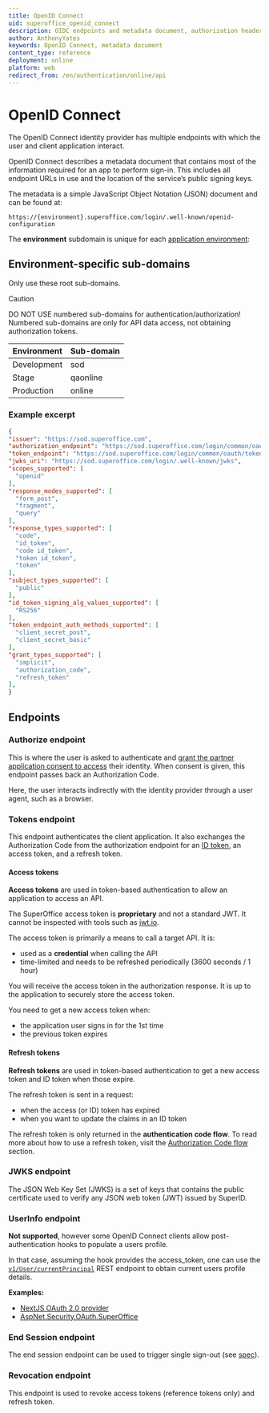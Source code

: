 ```yaml
---
title: OpenID Connect
uid: superoffice_openid_connect
description: OIDC endpoints and metadata document, authorization header types, SuperOffice-specific claims
author: AnthonyYates
keywords: OpenID Connect, metadata document
content_type: reference
deployment: online
platform: web
redirect_from: /en/authentication/online/api
---
```


# OpenID Connect

The OpenID Connect identity provider has multiple endpoints with which the user and client application interact.

OpenID Connect describes a metadata document that contains most of the information required for an app to perform sign-in. This includes all endpoint URLs in use and the location of the service’s public signing keys.

The metadata is a simple JavaScript Object Notation (JSON) document and can be found at:

`https://{environment}.superoffice.com/login/.well-known/openid-configuration`

The **environment** subdomain is unique for each [application environment][1]:

## Environment-specific sub-domains

Only use these root sub-domains.

> [!CAUTION]
> DO NOT USE numbered sub-domains for authentication/authorization!
> Numbered sub-domains are only for API data access, not obtaining authorization tokens.

| Environment | Sub-domain |
|-------------|------------|
| Development | sod        |
| Stage       | qaonline   |
| Production  | online     |

### Example excerpt

```json
{
"issuer": "https://sod.superoffice.com",
"authorization_endpoint": "https://sod.superoffice.com/login/common/oauth/authorize",
"token_endpoint": "https://sod.superoffice.com/login/common/oauth/tokens",
"jwks_uri": "https://sod.superoffice.com/login/.well-known/jwks",
"scopes_supported": [
  "openid"
],
"response_modes_supported": [
  "form_post",
  "fragment",
  "query"
],
"response_types_supported": [
  "code",
  "id_token",
  "code id_token",
  "token id_token",
  "token"
],
"subject_types_supported": [
  "public"
],
"id_token_signing_alg_values_supported": [
  "RS256"
],
"token_endpoint_auth_methods_supported": [
  "client_secret_post",
  "client_secret_basic"
],
"grant_types_supported": [
  "implicit",
  "authorization_code",
  "refresh_token"
],
}
```

## Endpoints

### Authorize endpoint

This is where the user is asked to authenticate and [grant the partner application consent to access][2] their identity. When consent is given, this endpoint passes back an Authorization Code.

Here, the user interacts indirectly with the identity provider through a user agent, such as a browser.

### Tokens endpoint

This endpoint authenticates the client application. It also exchanges the Authorization Code from the authorization endpoint for an [ID token][3], an access token, and a refresh token.

#### Access tokens

**Access tokens** are used in token-based authentication to allow an application to access an API.

The SuperOffice access token is **proprietary** and not a standard JWT. It cannot be inspected with tools such as [jwt.io][8].

The access token is primarily a means to call a target API. It is:

* used as a **credential** when calling the API
* time-limited and needs to be refreshed periodically (3600 seconds / 1 hour)

You will receive the access token in the authorization response. It is up to the application to securely store the access token.

You need to get a new access token when:

* the application user signs in for the 1st time
* the previous token expires

#### Refresh tokens

**Refresh tokens** are used in token-based authentication to get a new access token and ID token when those expire.

The refresh token is sent in a request:

* when the access (or ID) token has expired
* when you want to update the claims in an ID token

The refresh token is only returned in the **authentication code flow**. To read more about how to use a refresh token, visit the [Authorization Code flow][4] section.

### JWKS endpoint

The JSON Web Key Set (JWKS) is a set of keys that contains the public certificate used to verify any JSON web token (JWT) issued by SuperID.

### UserInfo endpoint

**Not supported**, however some OpenID Connect clients allow post-authentication hooks to populate a users profile.

In that case, assuming the hook provides the access_token, one can use the [`v1/User/currentPrincipal`][9] REST endpoint to obtain current users profile details.

**Examples:**

* [NextJS OAuth 2.0 provider][10]
* [AspNet.Security.OAuth.SuperOffice][11]

### End Session endpoint

The end session endpoint can be used to trigger single sign-out (see [spec][6]).

### Revocation endpoint

This endpoint is used to revoke access tokens (reference tokens only) and refresh token.

<!-- Referenced links -->
[1]: ../../../developer-portal/getting-started/app-envir.md
[2]: ../../../developer-portal/provisioning/get-consent.md
[3]: index.md
[4]: ../online/sign-in-user/auth-code-flow.md#refresh-token
[6]: https://openid.net/specs/openid-connect-session-1_0.html#RPLogout
[8]: https://jwt.io/
[9]: ../../reference/restful/rest/User/v1User_GetCurrentPrincipal.md
[10]: https://github.com/SuperOffice/devnet-nextjs-chakraui/blob/09457d1fb020d827de045bcd131f11732edc29d3/lib/superoffice.js#L16
[11]: https://github.com/aspnet-contrib/AspNet.Security.OAuth.Providers/blob/c2cecd1660aa8f48d0fe4da5c38184874bede0e0/src/AspNet.Security.OAuth.SuperOffice/SuperOfficeAuthenticationHandler.cs#L46
